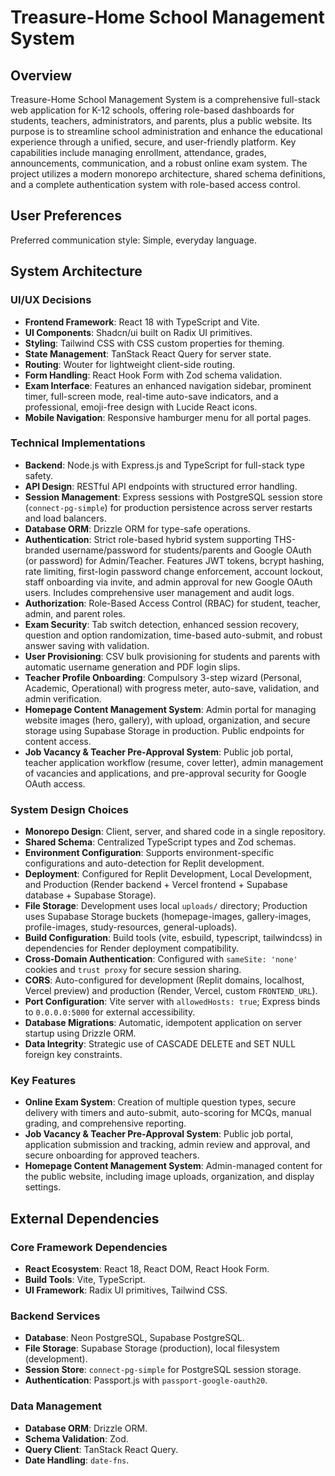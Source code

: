 # Treasure-Home School Management System

## Overview
Treasure-Home School Management System is a comprehensive full-stack web application for K-12 schools, offering role-based dashboards for students, teachers, administrators, and parents, plus a public website. Its purpose is to streamline school administration and enhance the educational experience through a unified, secure, and user-friendly platform. Key capabilities include managing enrollment, attendance, grades, announcements, communication, and a robust online exam system. The project utilizes a modern monorepo architecture, shared schema definitions, and a complete authentication system with role-based access control.

## User Preferences
Preferred communication style: Simple, everyday language.

## System Architecture

### UI/UX Decisions
- **Frontend Framework**: React 18 with TypeScript and Vite.
- **UI Components**: Shadcn/ui built on Radix UI primitives.
- **Styling**: Tailwind CSS with CSS custom properties for theming.
- **State Management**: TanStack React Query for server state.
- **Routing**: Wouter for lightweight client-side routing.
- **Form Handling**: React Hook Form with Zod schema validation.
- **Exam Interface**: Features an enhanced navigation sidebar, prominent timer, full-screen mode, real-time auto-save indicators, and a professional, emoji-free design with Lucide React icons.
- **Mobile Navigation**: Responsive hamburger menu for all portal pages.

### Technical Implementations
- **Backend**: Node.js with Express.js and TypeScript for full-stack type safety.
- **API Design**: RESTful API endpoints with structured error handling.
- **Session Management**: Express sessions with PostgreSQL session store (`connect-pg-simple`) for production persistence across server restarts and load balancers.
- **Database ORM**: Drizzle ORM for type-safe operations.
- **Authentication**: Strict role-based hybrid system supporting THS-branded username/password for students/parents and Google OAuth (or password) for Admin/Teacher. Features JWT tokens, bcrypt hashing, rate limiting, first-login password change enforcement, account lockout, staff onboarding via invite, and admin approval for new Google OAuth users. Includes comprehensive user management and audit logs.
- **Authorization**: Role-Based Access Control (RBAC) for student, teacher, admin, and parent roles.
- **Exam Security**: Tab switch detection, enhanced session recovery, question and option randomization, time-based auto-submit, and robust answer saving with validation.
- **User Provisioning**: CSV bulk provisioning for students and parents with automatic username generation and PDF login slips.
- **Teacher Profile Onboarding**: Compulsory 3-step wizard (Personal, Academic, Operational) with progress meter, auto-save, validation, and admin verification.
- **Homepage Content Management System**: Admin portal for managing website images (hero, gallery), with upload, organization, and secure storage using Supabase Storage in production. Public endpoints for content access.
- **Job Vacancy & Teacher Pre-Approval System**: Public job portal, teacher application workflow (resume, cover letter), admin management of vacancies and applications, and pre-approval security for Google OAuth access.

### System Design Choices
- **Monorepo Design**: Client, server, and shared code in a single repository.
- **Shared Schema**: Centralized TypeScript types and Zod schemas.
- **Environment Configuration**: Supports environment-specific configurations and auto-detection for Replit development.
- **Deployment**: Configured for Replit Development, Local Development, and Production (Render backend + Vercel frontend + Supabase database + Supabase Storage).
- **File Storage**: Development uses local `uploads/` directory; Production uses Supabase Storage buckets (homepage-images, gallery-images, profile-images, study-resources, general-uploads).
- **Build Configuration**: Build tools (vite, esbuild, typescript, tailwindcss) in dependencies for Render deployment compatibility.
- **Cross-Domain Authentication**: Configured with `sameSite: 'none'` cookies and `trust proxy` for secure session sharing.
- **CORS**: Auto-configured for development (Replit domains, localhost, Vercel preview) and production (Render, Vercel, custom `FRONTEND_URL`).
- **Port Configuration**: Vite server with `allowedHosts: true`; Express binds to `0.0.0.0:5000` for external accessibility.
- **Database Migrations**: Automatic, idempotent application on server startup using Drizzle ORM.
- **Data Integrity**: Strategic use of CASCADE DELETE and SET NULL foreign key constraints.

### Key Features
- **Online Exam System**: Creation of multiple question types, secure delivery with timers and auto-submit, auto-scoring for MCQs, manual grading, and comprehensive reporting.
- **Job Vacancy & Teacher Pre-Approval System**: Public job portal, application submission and tracking, admin review and approval, and secure onboarding for approved teachers.
- **Homepage Content Management System**: Admin-managed content for the public website, including image uploads, organization, and display settings.

## External Dependencies

### Core Framework Dependencies
- **React Ecosystem**: React 18, React DOM, React Hook Form.
- **Build Tools**: Vite, TypeScript.
- **UI Framework**: Radix UI primitives, Tailwind CSS.

### Backend Services
- **Database**: Neon PostgreSQL, Supabase PostgreSQL.
- **File Storage**: Supabase Storage (production), local filesystem (development).
- **Session Store**: `connect-pg-simple` for PostgreSQL session storage.
- **Authentication**: Passport.js with `passport-google-oauth20`.

### Data Management
- **Database ORM**: Drizzle ORM.
- **Schema Validation**: Zod.
- **Query Client**: TanStack React Query.
- **Date Handling**: `date-fns`.